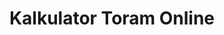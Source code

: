 ---
title: Kalkulator Toram Online
categories: [Toram online]
permalink: /toram-online-calculator
layout: toram-online-calculator
---
